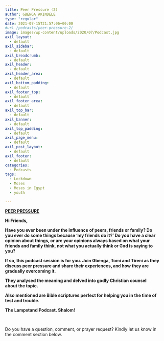 ```yaml
---
title: Peer Pressure (2)
author: GBENGA AKINDELE
type: "regular"
date: 2021-07-15T21:57:06+00:00
#url /podcasts/peer-pressure-2/
image: images/wp-content/uploads/2020/07/Podcast.jpg
axil_layout:
  - default
axil_sidebar:
  - default
axil_breadcrumb:
  - default
axil_header:
  - default
axil_header_area:
  - default
axil_bottom_padding:
  - default
axil_footer_top:
  - default
axil_footer_area:
  - default
axil_top_bar:
  - default
axil_banner:
  - default
axil_top_padding:
  - default
axil_page_menu:
  - default
axil_post_layout:
  - default
axil_footer:
  - default
categories:
  - Podcasts
tags:
  - Lockdown
  - Moses
  - Moses in Egypt
  - youth

---
```

**<u>PEER PRESSURE</u>**

**Hi Friends,**

**Have you ever been under the influence of peers, friends or family? Do you ever do some things because ‘my friends do it?&#8217; Do you have a clear opinion about things, or are your opinions always based on what your friends and family think, not what you actually think or God is saying to you?**

**If so, this podcast session is for you. Join Gbenga, Tomi and Tireni as they discuss peer pressure and share their experiences, and how they are gradually overcoming it.** 

**They analysed the meaning and delved into godly Christian counsel about the topic.** 

**Also mentioned are Bible scriptures perfect for helping you in the time of test and trouble.**

**The Lampstand Podcast. Shalom!**

&nbsp;



Do you have a question, comment, or prayer request? Kindly let us know in the comment section below.
